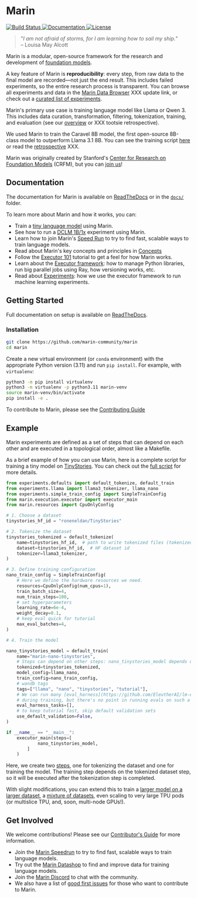 # Marin

<a href="https://github.com/marin-community/marin/actions?query=branch%3Amain++">
    <img alt="Build Status" src="https://img.shields.io/github/actions/workflow/status/marin-community/marin/run_tests.yaml?branch=main">
</a>
<a href="https://marin.readthedocs.io/en/latest/?badge=latest">
    <img alt="Documentation" src="https://readthedocs.org/projects/marin/badge/?version=latest">
</a>
<a href="">
<img alt="License" src="https://img.shields.io/github/license/marin-community/marin?color=blue" />
</a>

<!--marin-intro-start-->

> "*I am not afraid of storms, for I am learning how to sail my ship.*"<br/>
> – Louisa May Alcott

Marin is a modular, open-source framework for the research and development of [foundation models](https://en.wikipedia.org/wiki/Foundation_model).

A key feature of Marin is **reproducibility**: every step, from raw data to the final model are recorded—not just the end result.
This includes failed experiments, so the entire research process is transparent.
You can browse all experiments and data in the [Marin Data Browser](https://crfm.stanford.edu/marin/data_browser/) XXX update link,
or check out a [curated list of experiments](docs/reports/index.md).

Marin's primary use case is training language model like Llama or Qwen 3.
This includes data curation, transformation, filtering, tokenization,
training, and evaluation (see our [overview](docs/lm/overview.md) or XXX tootsie retrospective).

We used Marin to train the Caravel 8B model, the first open-source 8B-class model to outperform Llama 3.1 8B.
You can see the training script [here](https://github.com/marin-community/marin/blob/main/experiments/tootsie/exp600_tootsie.py) or read the [retrospective](docs/lm/tootsie-retrospective.md) XXX.

Marin was originally created by Stanford's [Center for Research on Foundation Models](https://crfm.stanford.edu/) (CRFM),
but you can [join us](#get-involved)!

<!--marin-intro-end-->

## Documentation

The documentation for Marin is available on [ReadTheDocs](https://marin.readthedocs.io/en/latest/) or in the [`docs/`](docs/) folder.

<!--marin-first-steps-start-->

To learn more about Marin and how it works, you can:

- Train a [tiny language model](docs/tutorials/first-experiment.md) using Marin.
- See how to run a [DCLM 1B/1x](docs/tutorials/train-an-lm.md) experiment using Marin.
- Learn how to join Marin's [Speed Run](docs/tutorials/submitting-speedrun.md) to try to find fast, scalable ways to train language models.
- Read about Marin's key concepts and principles in [Concepts](docs/explanation/concepts.md)
- Follow the [Executor 101](docs/tutorials/executor-101) tutorial to get a feel for how Marin works.
- Learn about the [Executor framework](docs/explanation/executor.md): how to manage Python libraries, run big parallel jobs using Ray, how versioning works, etc.
- Read about [Experiments](docs/explanation/experiments.md): how we use the executor framework to run machine learning experiments.

<!--marin-first-steps-end-->

## Getting Started

Full documentation on setup is available on [ReadTheDocs](https://marin.readthedocs.io/en/latest/tutorials/getting-started/).

### Installation

```bash
git clone https://github.com/marin-community/marin
cd marin
```

Create a new virtual environment (or `conda` environment)
with the appropriate Python version (3.11) and run `pip install`. For example, with `virtualenv`:

```bash
python3 -m pip install virtualenv
python3 -m virtualenv -p python3.11 marin-venv
source marin-venv/bin/activate
pip install -e .
```

To contribute to Marin, please see the [Contributing Guide](docs/dev-guide/contributing.md)

## Example

Marin experiments are defined as a set of steps that can depend on each other and are executed in a topological order,
almost like a Makefile.

As a brief example of how you can use Marin, here is a complete script for training a tiny model on [TinyStories](https://huggingface.co/datasets/roneneldan/TinyStories).
You can check out the [full script](https://github.com/marin-community/marin/blob/main/experiments/tutorial/train_tiny_model_cpu.py) for more details.

<!--marin-example-start-->

```python
from experiments.defaults import default_tokenize, default_train
from experiments.llama import llama3_tokenizer, llama_nano
from experiments.simple_train_config import SimpleTrainConfig
from marin.execution.executor import executor_main
from marin.resources import CpuOnlyConfig

# 1. Choose a dataset
tinystories_hf_id = "roneneldan/TinyStories"

# 2. Tokenize the dataset
tinystories_tokenized = default_tokenize(
    name=tinystories_hf_id,  # path to write tokenized files (tokenized/ will be prepended)
    dataset=tinystories_hf_id,  # HF dataset id
    tokenizer=llama3_tokenizer,
)

# 3. Define training configuration
nano_train_config = SimpleTrainConfig(
    # Here we define the hardware resources we need.
    resources=CpuOnlyConfig(num_cpus=1),
    train_batch_size=4,
    num_train_steps=100,
    # set hyperparameters
    learning_rate=6e-4,
    weight_decay=0.1,
    # keep eval quick for tutorial
    max_eval_batches=4,
)

# 4. Train the model

nano_tinystories_model = default_train(
    name="marin-nano-tinystories",
    # Steps can depend on other steps: nano_tinystories_model depends on tinystories_tokenized
    tokenized=tinystories_tokenized,
    model_config=llama_nano,
    train_config=nano_train_config,
    # wandb tags
    tags=["llama", "nano", "tinystories", "tutorial"],
    # We can run many [eval_harness](https://github.com/EleutherAI/lm-evaluation-harness) tasks in the loop
    # during training, but there's no point in running evals on such a tiny model
    eval_harness_tasks=[],
    # to keep tutorial fast, skip default validation sets
    use_default_validation=False,
)

if __name__ == "__main__":
    executor_main(steps=[
            nano_tinystories_model,
        ]
    )
```

Here, we create two [steps](docs/explanation/executor.md#steps), one for tokenizing the dataset and one for training the model.
The training step depends on the tokenized dataset step, so it will be executed after the tokenization step is completed.

<!--marin-example-end-->

With slight modifications, you can extend this to train a [larger model on a larger dataset](docs/tutorials/train-an-lm.md),
a [mixture of datasets](docs/tutorials/train-an-lm.md#mixture-of-sources), even scaling to very large TPU pods
(or multislice TPU, and, soon, multi-node GPUs!).


## Get Involved

We welcome contributions! Please see our [Contributor's Guide](docs/dev-guide/contributing.md) for more information.

<!--marin-get-involved-start-->

- Join the [Marin Speedrun](https://marin.community/speedrun/) to try to find fast, scalable ways to train language models.
- Try out the [Marin Datashop](XXX) to find and improve data for training language models.
- Join the [Marin Discord](https://discord.gg/J9CTk7pqcM) to chat with the community.
- We also have a list of [good first issues](https://github.com/marin-community/marin/issues?q=is%3Aissue+is%3Aopen+label%3A%22good+first+issue%22) for those who want to contribute to Marin.

<!--marin-get-involved-end-->
